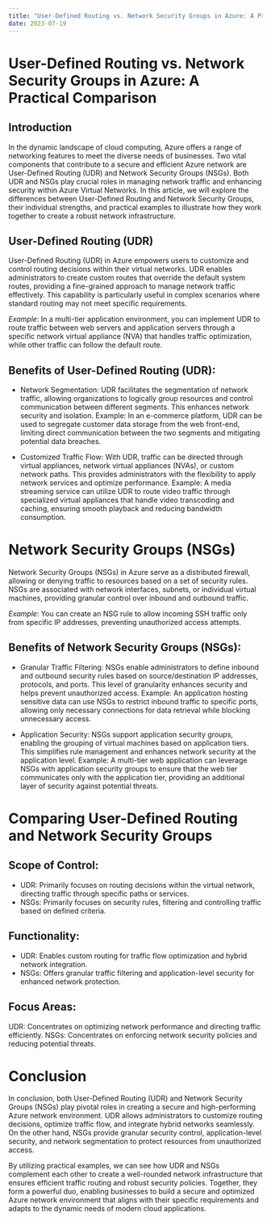 ```yaml
---
title: "User-Defined Routing vs. Network Security Groups in Azure: A Practical Comparison"
date: 2023-07-19
---
```


# User-Defined Routing vs. Network Security Groups in Azure: A Practical Comparison

## Introduction

In the dynamic landscape of cloud computing, Azure offers a range of networking features to meet the diverse needs of businesses. Two vital components that contribute to a secure and efficient Azure network are User-Defined Routing (UDR) and Network Security Groups (NSGs). Both UDR and NSGs play crucial roles in managing network traffic and enhancing security within Azure Virtual Networks. In this article, we will explore the differences between User-Defined Routing and Network Security Groups, their individual strengths, and practical examples to illustrate how they work together to create a robust network infrastructure.

## User-Defined Routing (UDR)

User-Defined Routing (UDR) in Azure empowers users to customize and control routing decisions within their virtual networks. UDR enables administrators to create custom routes that override the default system routes, providing a fine-grained approach to manage network traffic effectively. This capability is particularly useful in complex scenarios where standard routing may not meet specific requirements.

_Example_: In a multi-tier application environment, you can implement UDR to route traffic between web servers and application servers through a specific network virtual appliance (NVA) that handles traffic optimization, while other traffic can follow the default route.

## Benefits of User-Defined Routing (UDR):

- Network Segmentation: UDR facilitates the segmentation of network traffic, allowing organizations to logically group resources and control communication between different segments. This enhances network security and isolation.
Example: In an e-commerce platform, UDR can be used to segregate customer data storage from the web front-end, limiting direct communication between the two segments and mitigating potential data breaches.

- Customized Traffic Flow: With UDR, traffic can be directed through virtual appliances, network virtual appliances (NVAs), or custom network paths. This provides administrators with the flexibility to apply network services and optimize performance.
Example: A media streaming service can utilize UDR to route video traffic through specialized virtual appliances that handle video transcoding and caching, ensuring smooth playback and reducing bandwidth consumption.

# Network Security Groups (NSGs)

Network Security Groups (NSGs) in Azure serve as a distributed firewall, allowing or denying traffic to resources based on a set of security rules. NSGs are associated with network interfaces, subnets, or individual virtual machines, providing granular control over inbound and outbound traffic.

_Example_: You can create an NSG rule to allow incoming SSH traffic only from specific IP addresses, preventing unauthorized access attempts.

## Benefits of Network Security Groups (NSGs):

- Granular Traffic Filtering: NSGs enable administrators to define inbound and outbound security rules based on source/destination IP addresses, protocols, and ports. This level of granularity enhances security and helps prevent unauthorized access.
Example: An application hosting sensitive data can use NSGs to restrict inbound traffic to specific ports, allowing only necessary connections for data retrieval while blocking unnecessary access.

- Application Security: NSGs support application security groups, enabling the grouping of virtual machines based on application tiers. This simplifies rule management and enhances network security at the application level.
Example: A multi-tier web application can leverage NSGs with application security groups to ensure that the web tier communicates only with the application tier, providing an additional layer of security against potential threats.

# Comparing User-Defined Routing and Network Security Groups

## Scope of Control:

- UDR: Primarily focuses on routing decisions within the virtual network, directing traffic through specific paths or services.
- NSGs: Primarily focuses on security rules, filtering and controlling traffic based on defined criteria.

## Functionality:

- UDR: Enables custom routing for traffic flow optimization and hybrid network integration.
- NSGs: Offers granular traffic filtering and application-level security for enhanced network protection.

## Focus Areas:

UDR: Concentrates on optimizing network performance and directing traffic efficiently.
NSGs: Concentrates on enforcing network security policies and reducing potential threats.

# Conclusion

In conclusion, both User-Defined Routing (UDR) and Network Security Groups (NSGs) play pivotal roles in creating a secure and high-performing Azure network environment. UDR allows administrators to customize routing decisions, optimize traffic flow, and integrate hybrid networks seamlessly. On the other hand, NSGs provide granular security control, application-level security, and network segmentation to protect resources from unauthorized access.

By utilizing practical examples, we can see how UDR and NSGs complement each other to create a well-rounded network infrastructure that ensures efficient traffic routing and robust security policies. Together, they form a powerful duo, enabling businesses to build a secure and optimized Azure network environment that aligns with their specific requirements and adapts to the dynamic needs of modern cloud applications.
